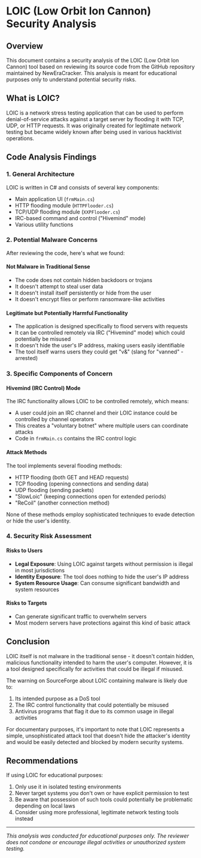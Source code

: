 # LOIC (Low Orbit Ion Cannon) Security Analysis

## Overview
This document contains a security analysis of the LOIC (Low Orbit Ion Cannon) tool based on reviewing its source code from the GitHub repository maintained by NewEraCracker. This analysis is meant for educational purposes only to understand potential security risks.

## What is LOIC?
LOIC is a network stress testing application that can be used to perform denial-of-service attacks against a target server by flooding it with TCP, UDP, or HTTP requests. It was originally created for legitimate network testing but became widely known after being used in various hacktivist operations.

## Code Analysis Findings

### 1. General Architecture
LOIC is written in C# and consists of several key components:
- Main application UI (`frmMain.cs`)
- HTTP flooding module (`HTTPFlooder.cs`)
- TCP/UDP flooding module (`XXPFlooder.cs`)
- IRC-based command and control ("Hivemind" mode)
- Various utility functions

### 2. Potential Malware Concerns
After reviewing the code, here's what we found:

#### Not Malware in Traditional Sense
- The code does not contain hidden backdoors or trojans
- It doesn't attempt to steal user data
- It doesn't install itself persistently or hide from the user
- It doesn't encrypt files or perform ransomware-like activities

#### Legitimate but Potentially Harmful Functionality
- The application is designed specifically to flood servers with requests
- It can be controlled remotely via IRC ("Hivemind" mode) which could potentially be misused
- It doesn't hide the user's IP address, making users easily identifiable
- The tool itself warns users they could get "v&" (slang for "vanned" - arrested)

### 3. Specific Components of Concern

#### Hivemind (IRC Control) Mode
The IRC functionality allows LOIC to be controlled remotely, which means:
- A user could join an IRC channel and their LOIC instance could be controlled by channel operators
- This creates a "voluntary botnet" where multiple users can coordinate attacks
- Code in `frmMain.cs` contains the IRC control logic

#### Attack Methods
The tool implements several flooding methods:
- HTTP flooding (both GET and HEAD requests)
- TCP flooding (opening connections and sending data)
- UDP flooding (sending packets)
- "SlowLoic" (keeping connections open for extended periods)
- "ReCoil" (another connection method)

None of these methods employ sophisticated techniques to evade detection or hide the user's identity.

### 4. Security Risk Assessment

#### Risks to Users
- **Legal Exposure**: Using LOIC against targets without permission is illegal in most jurisdictions
- **Identity Exposure**: The tool does nothing to hide the user's IP address
- **System Resource Usage**: Can consume significant bandwidth and system resources

#### Risks to Targets
- Can generate significant traffic to overwhelm servers
- Most modern servers have protections against this kind of basic attack

## Conclusion

LOIC itself is not malware in the traditional sense - it doesn't contain hidden, malicious functionality intended to harm the user's computer. However, it is a tool designed specifically for activities that could be illegal if misused.

The warning on SourceForge about LOIC containing malware is likely due to:
1. Its intended purpose as a DoS tool
2. The IRC control functionality that could potentially be misused
3. Antivirus programs that flag it due to its common usage in illegal activities

For documentary purposes, it's important to note that LOIC represents a simple, unsophisticated attack tool that doesn't hide the attacker's identity and would be easily detected and blocked by modern security systems.

## Recommendations

If using LOIC for educational purposes:
1. Only use it in isolated testing environments
2. Never target systems you don't own or have explicit permission to test
3. Be aware that possession of such tools could potentially be problematic depending on local laws
4. Consider using more professional, legitimate network testing tools instead

---

*This analysis was conducted for educational purposes only. The reviewer does not condone or encourage illegal activities or unauthorized system testing.*